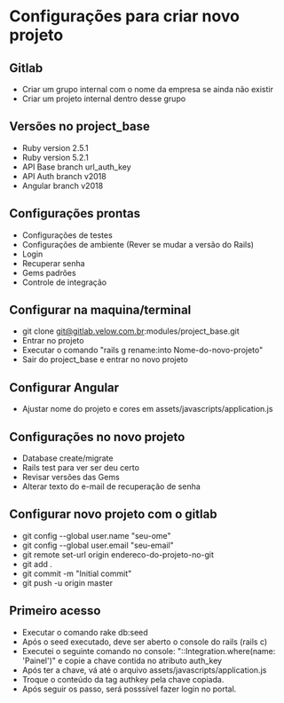 # Configurações para criar novo projeto
## Gitlab
* Criar um grupo internal com o nome da empresa se ainda não existir
* Criar um projeto internal dentro desse grupo

## Versões no project_base
* Ruby version 2.5.1
* Ruby version 5.2.1
* API Base branch url_auth_key
* API Auth branch v2018
* Angular branch v2018

## Configurações prontas
* Configurações de testes
* Configurações de ambiente (Rever se mudar a versão do Rails)
* Login
* Recuperar senha
* Gems padrões
* Controle de integração

## Configurar na maquina/terminal
* git clone git@gitlab.velow.com.br:modules/project_base.git
* Entrar no projeto
* Executar o comando "rails g rename:into Nome-do-novo-projeto"
* Sair do project_base e entrar no novo projeto

## Configurar Angular
* Ajustar nome do projeto e cores em assets/javascripts/application.js

## Configurações no novo projeto
* Database create/migrate
* Rails test para ver ser deu certo
* Revisar versões das Gems
* Alterar texto do e-mail de recuperação de senha

## Configurar novo projeto com o gitlab
* git config --global user.name "seu-ome"
* git config --global user.email "seu-email"
* git remote set-url origin endereco-do-projeto-no-git
* git add .
* git commit -m "Initial commit"
* git push -u origin master

## Primeiro acesso
* Executar o comando rake db:seed
* Após o seed executado, deve ser aberto o console do rails (rails c)
* Executei o seguinte comando no console: "::Integration.where(name: 'Painel')" e copie a chave contida no atributo auth_key
* Após ter a chave, vá até o arquivo assets/javascripts/application.js
* Troque o conteúdo da tag authkey pela chave copiada.
* Após seguir os passo, será posssível fazer login no portal.

